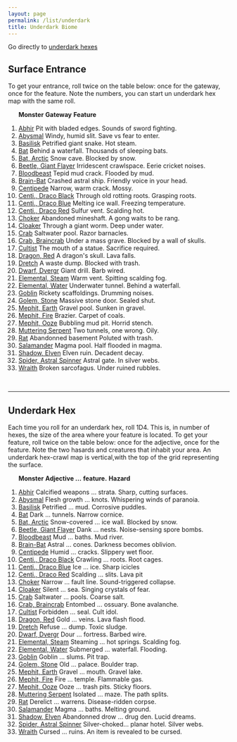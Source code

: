 ```yaml
---
layout: page
permalink: /list/underdark
title: Underdark Biome
---
```


Go directly to [underdark hexes](#underdark-hex)

## Surface Entrance

To get your entrance, roll twice on the table below: once for the gateway, once for the feature. Note the numbers, you can start un underdark hex map with the same roll.

&nbsp; &nbsp; &nbsp; <span class="a">**Monster**</span> <span class="bb">**Gateway**</span> **Feature**
1. <span class="a">[Abhir](/monsters/abhir)</span> <span class="b">Pit with bladed edges.</span> <span class="b">Sounds of sword fighting.</span> 
1. <span class="a">[Abysmal](/monsters/abysmal)</span> <span class="b">Windy, humid slit.</span> <span class="b">Save vs fear to enter.</span> 
1. <span class="a">[Basilisk](/monsters/basilisk)</span> <span class="b">Petrified giant snake.</span> <span class="b">Hot steam.</span> 
1. <span class="a">[Bat](/monsters/bat)</span> <span class="b">Behind a waterfall.</span> <span class="b">Thousands of sleeping bats.</span> 
1. <span class="a">[Bat, Arctic](/monsters/bat-arctic)</span> <span class="b">Snow cave.</span> <span class="b">Blocked by snow.</span> 
1. <span class="a">[Beetle, Giant Flayer](/monsters/beetle-giant-flayer)</span> <span class="b">Irridescent crawlspace.</span> <span class="b">Eerie cricket noises.</span> 
1. <span class="a">[Bloodbeast](/monsters/bloodbeast)</span> <span class="b">Tepid mud crack.</span> <span class="b">Flooded by mud.</span> 
1. <span class="a">[Brain-Bat](/monsters/brain-bat)</span> <span class="b">Crashed astral ship.</span> <span class="b">Friendly voice in your head.</span> 
1. <span class="a">[Centipede](/monsters/centipede)</span> <span class="b">Narrow, warm crack.</span> <span class="b">Mossy.</span> 
1. <span class="a">[Centi., Draco Black](/monsters/centipede-dracopede-black)</span> <span class="b">Through old rotting roots.</span> <span class="b">Grasping roots.</span> 
1. <span class="a">[Centi., Draco Blue](/monsters/centipede-dracopede-blue)</span> <span class="b">Melting ice wall.</span> <span class="b">Freezing temperature.</span> 
1. <span class="a">[Centi., Draco Red](/monsters/centipede-dracopede-red)</span> <span class="b">Sulfur vent.</span> <span class="b">Scalding hot.</span> 
1. <span class="a">[Choker](/monsters/choker)</span> <span class="b">Abandoned mineshaft.</span> <span class="b">A gong waits to be rang.</span> 
1. <span class="a">[Cloaker](/monsters/cloaker)</span> <span class="b">Through a giant worm.</span> <span class="b">Deep under water.</span> 
1. <span class="a">[Crab](/monsters/crab)</span> <span class="b">Saltwater pool.</span> <span class="b">Razor barnacles.</span> 
1. <span class="a">[Crab, Braincrab](/monsters/crab-braincrab)</span> <span class="b">Under a mass grave.</span> <span class="b">Blocked by a wall of skulls.</span> 
1. <span class="a">[Cultist](/monsters/cultist)</span> <span class="b">The mouth of a statue.</span> <span class="b">Sacrifice required.</span> 
1. <span class="a">[Dragon, Red](/monsters/dragon-red)</span> <span class="b">A dragon's skull.</span> <span class="b">Lava falls.</span> 
1. <span class="a">[Dretch](/monsters/dretch)</span> <span class="b">A waste dump.</span> <span class="b">Blocked with trash.</span> 
1. <span class="a">[Dwarf, Dvergr](/monsters/dwarf-dvergr)</span> <span class="b">Giant drill.</span> <span class="b">Barb wired.</span> 
1. <span class="a">[Elemental, Steam](/monsters/elemental-steam)</span> <span class="b">Warm vent.</span> <span class="b">Spitting scalding fog.</span> 
1. <span class="a">[Elemental, Water](/monsters/elemental-water)</span> <span class="b">Underwater tunnel.</span> <span class="b">Behind a waterfall.</span> 
1. <span class="a">[Goblin](/monsters/goblin)</span> <span class="b">Rickety scaffoldings.</span> <span class="b">Drumming noises.</span> 
1. <span class="a">[Golem, Stone](/monsters/golem-stone)</span> <span class="b">Massive stone door.</span> <span class="b">Sealed shut.</span> 
1. <span class="a">[Mephit, Earth](/monsters/mephit-earth)</span> <span class="b">Gravel pool.</span> <span class="b">Sunken in gravel.</span> 
1. <span class="a">[Mephit, Fire](/monsters/mephit-fire)</span> <span class="b">Brazier.</span> <span class="b">Carpet of coals.</span> 
1. <span class="a">[Mephit, Ooze](/monsters/mephit-ooze)</span> <span class="b">Bubbling mud pit.</span> <span class="b">Horrid stench.</span> 
1. <span class="a">[Muttering Serpent](/monsters/muttering-serpent)</span> <span class="b">Two tunnels, one wrong.</span> <span class="b">Oily.</span> 
1. <span class="a">[Rat](/monsters/rat)</span> <span class="b">Abandonned basement</span> <span class="b">Poluted with trash.</span> 
1. <span class="a">[Salamander](/monsters/salamander)</span> <span class="b">Magma pool.</span> <span class="b">Half flooded in magma.</span> 
1. <span class="a">[Shadow, Elven](/monsters/shadow-even)</span> <span class="b">Elven ruin.</span> <span class="b">Decadent decay.</span> 
1. <span class="a">[Spider, Astral Spinner](/monsters/spider-astral-spinner)</span> <span class="b">Astral gate.</span> <span class="b">In silver webs.</span> 
1. <span class="a">[Wraith](/monsters/wraith)</span> <span class="b">Broken sarcofagus.</span> <span class="b">Under ruined rubbles.</span> 

<br>

---

## Underdark Hex

Each time you roll for an underdark hex, roll 1D4. This is, in number of hexes, the size of the area where your feature is located. To get your feature, roll twice on the table below: once for the adjective, once for the feature. Note the two hasards and creatures that inhabit your area. An underdark hex-crawl map is vertical,with  the top of the grid representing the surface.

&nbsp; &nbsp; &nbsp; <span class="a">**Monster**</span> <span class="bb">**Adjective ...**</span> <span class="cc">**feature.**</span> **Hazard**

1. <span class="a">[Abhir](/monsters/abhir)</span> <span class="b">Calcified weapons ...</span>  <span class="c">strata.</span> <span class="d">Sharp, cutting surfaces.</span> 
1. <span class="a">[Abysmal](/monsters/abysmal)</span> <span class="b">Flesh growth ...</span>  <span class="c">knots.</span> <span class="d">Whispering winds of paranoia.</span> 
1. <span class="a">[Basilisk](/monsters/basilisk)</span> <span class="b">Petrified ...</span>  <span class="c">mud.</span> <span class="d">Corrosive puddles.</span> 
1. <span class="a">[Bat](/monsters/bat)</span> <span class="b">Dark ...</span>  <span class="c">tunnels.</span> <span class="d">Narrow cornice.</span> 
1. <span class="a">[Bat, Arctic](/monsters/bat-arctic)</span> <span class="b">Snow-covered ...</span>  <span class="c">ice wall.</span> <span class="d">Blocked by snow.</span> 
1. <span class="a">[Beetle, Giant Flayer](/monsters/beetle-giant-flayer)</span> <span class="b">Dank ...</span>  <span class="c">nests.</span> <span class="d">Noise-sensing spore bombs.</span> 
1. <span class="a">[Bloodbeast](/monsters/bloodbeast)</span> <span class="b">Mud ...</span>  <span class="c">baths.</span> <span class="d">Mud river.</span> 
1. <span class="a">[Brain-Bat](/monsters/brain-bat)</span> <span class="b">Astral ...</span>  <span class="c">cones.</span> <span class="d">Darkness becomes oblivion.</span> 
1. <span class="a">[Centipede](/monsters/centipedet)</span> <span class="b">Humid ...</span>  <span class="c">cracks.</span> <span class="d">Slippery wet floor.</span> 
1. <span class="a">[Centi., Draco Black](/monsters/centipede-dracopede-black)</span> <span class="b">Crawling ...</span>  <span class="c">roots.</span> <span class="d">Root cages. </span>
1. <span class="a">[Centi., Draco Blue](/monsters/centipede-dracopede-blue)</span> <span class="b">Ice ...</span>  <span class="c">ice.</span> <span class="d">Sharp icicles</span>
1. <span class="a">[Centi., Draco Red](/monsters/centipede-dracopede-red)</span> <span class="b">Scalding ...</span>  <span class="c">slits.</span> <span class="d">Lava pit</span>
1. <span class="a">[Choker](/monsters/choker)</span> <span class="b">Narrow ...</span>  <span class="c">fault line.</span> <span class="d">Sound-triggered collapse.</span>
1. <span class="a">[Cloaker](/monsters/cloaker)</span> <span class="b">Silent ...</span>  <span class="c">sea.</span> <span class="d">Singing crystals of fear.</span>
1. <span class="a">[Crab](/monsters/crab)</span> <span class="b">Saltwater ...</span>  <span class="c">pools.</span> <span class="d">Coarse salt.</span>
1. <span class="a">[Crab, Braincrab](/monsters/crab-braincrab)</span> <span class="b">Entombed ...</span>  <span class="c">ossuary.</span> <span class="d">Bone avalanche.</span>
1. <span class="a">[Cultist](/monsters/cultist)</span> <span class="b">Forbidden ...</span>  <span class="c">seal.</span> <span class="d">Cult idol.</span>
1. <span class="a">[Dragon, Red](/monsters/dragon-red)</span> <span class="b">Gold ...</span>  <span class="c">veins.</span> <span class="d">Lava flash flood.</span>
1. <span class="a">[Dretch](/monsters/dretch)</span> <span class="b">Refuse ...</span>  <span class="c">dump.</span> <span class="d">Toxic sludge.</span>
1. <span class="a">[Dwarf, Dvergr](/monsters/dwarf-dvergr)</span> <span class="b">Dour ...</span>  <span class="c">fortress.</span> <span class="d">Barbed wire.</span>
1. <span class="a">[Elemental, Steam](/monsters/elemental-steam)</span> <span class="b">Steaming ...</span>  <span class="c">hot springs.</span> <span class="d">Scalding fog.</span>
1. <span class="a">[Elemental, Water](/monsters/elemental-water)</span> <span class="b">Submerged ...</span>  <span class="c">waterfall.</span> <span class="d">Flooding.</span>
1. <span class="a">[Goblin](/monsters/goblin)</span> <span class="b">Goblin ...</span>  <span class="c">slums.</span> <span class="d">Pit trap.</span>
1. <span class="a">[Golem, Stone](/monsters/golem-stone)</span> <span class="b">Old ...</span>  <span class="c">palace.</span> <span class="d">Boulder trap.</span>
1. <span class="a">[Mephit, Earth](/monsters/mephit-earth)</span> <span class="b">Gravel ...</span>  <span class="c">mouth.</span> <span class="d">Gravel lake.</span>
1. <span class="a">[Mephit, Fire](/monsters/mephit-fire)</span> <span class="b">Fire ...</span>  <span class="c">temple.</span> <span class="d">Flammable gas.</span>
1. <span class="a">[Mephit, Ooze](/monsters/mephit-ooze)</span> <span class="b">Ooze ...</span>  <span class="c">trash pits.</span> <span class="d">Sticky floors.</span>
1. <span class="a">[Muttering Serpent](/monsters/muttering-serpent)</span> <span class="b">Isolated ...</span>  <span class="c">maze.</span> <span class="d">The path splits.</span>
1. <span class="a">[Rat](/monsters/rat)</span> <span class="b">Derelict ...</span>  <span class="c">warrens.</span> <span class="d">Disease-ridden corpse.</span> 
1. <span class="a">[Salamander](/monsters/salamander)</span> <span class="b">Magma ...</span>  <span class="c">baths.</span> <span class="d">Melting ground.</span> 
1. <span class="a">[Shadow, Elven](/monsters/shadow-even)</span> <span class="b">Abandonned drow ...</span>  <span class="c">drug den.</span> <span class="d">Lucid dreams.</span>
1. <span class="a">[Spider, Astral Spinner](/monsters/spider-astral-spinner)</span> <span class="b">Silver-choked...</span>  <span class="c">planar hotel.</span> <span class="d">Silver webs.</span>
1. <span class="a">[Wraith](/monsters/wraith)</span> <span class="b">Cursed ...</span>  <span class="c">ruins.</span> <span class="d">An item is revealed to be cursed.</span>
